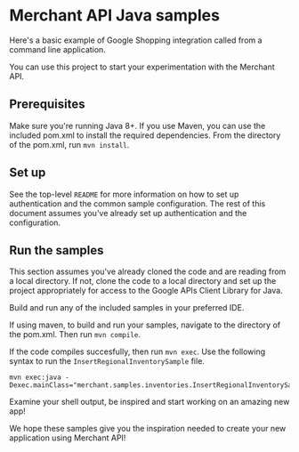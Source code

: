 # Merchant API Java samples

Here's a basic example
of Google Shopping integration called from a command line application.

You can use this project to start your experimentation with
the Merchant API.

## Prerequisites

Make sure you're running Java 8+. If you use Maven, you can use the
included pom.xml to install the required dependencies. From
the directory of the pom.xml, run `mvn install`.

## Set up

See the top-level `README` for more information on
how to set up authentication and the common sample configuration. The rest
of this document assumes you've already set up authentication and the configuration.

## Run the samples

This section assumes you've already cloned the code and are reading from a local
directory. If not, clone the code to a local directory and set up the project
appropriately for access to the Google APIs Client Library for Java.

Build and run any of the included samples in your preferred IDE.

If using maven, to build and run your samples, navigate to the directory of
the pom.xml. Then run `mvn compile`.

If the code compiles succesfully, then run `mvn exec`. Use the following syntax
to run the `InsertRegionalInventorySample` file.

```
mvn exec:java -Dexec.mainClass="merchant.samples.inventories.InsertRegionalInventorySample"
```

Examine your shell output, be inspired and start working on an amazing new app!

We hope these samples give you the inspiration needed to create your new
application using Merchant API!